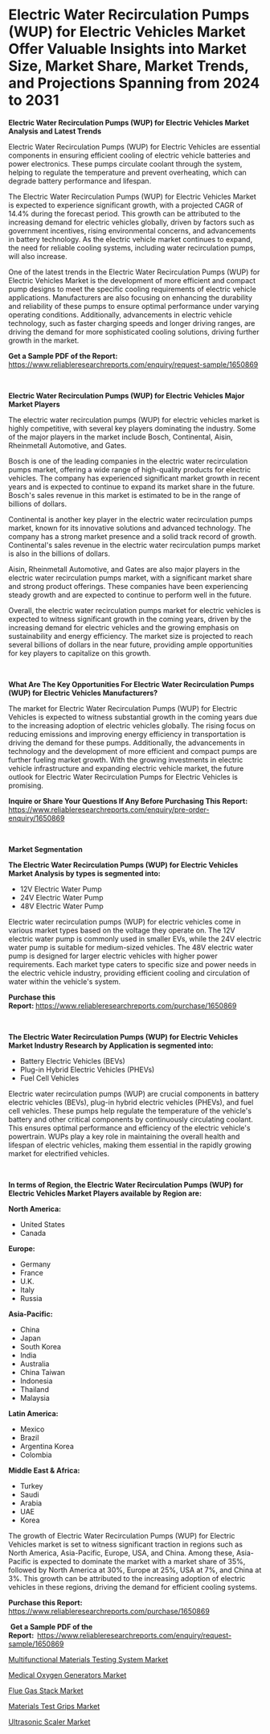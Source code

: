 <p><h1>Electric Water Recirculation Pumps (WUP) for Electric Vehicles Market Offer Valuable Insights into Market Size, Market Share, Market Trends, and Projections Spanning from 2024 to 2031</h1></p><p><strong>Electric Water Recirculation Pumps (WUP) for Electric Vehicles Market Analysis and Latest Trends</strong></p>
<p><p>Electric Water Recirculation Pumps (WUP) for Electric Vehicles are essential components in ensuring efficient cooling of electric vehicle batteries and power electronics. These pumps circulate coolant through the system, helping to regulate the temperature and prevent overheating, which can degrade battery performance and lifespan.</p><p>The Electric Water Recirculation Pumps (WUP) for Electric Vehicles Market is expected to experience significant growth, with a projected CAGR of 14.4% during the forecast period. This growth can be attributed to the increasing demand for electric vehicles globally, driven by factors such as government incentives, rising environmental concerns, and advancements in battery technology. As the electric vehicle market continues to expand, the need for reliable cooling systems, including water recirculation pumps, will also increase.</p><p>One of the latest trends in the Electric Water Recirculation Pumps (WUP) for Electric Vehicles Market is the development of more efficient and compact pump designs to meet the specific cooling requirements of electric vehicle applications. Manufacturers are also focusing on enhancing the durability and reliability of these pumps to ensure optimal performance under varying operating conditions. Additionally, advancements in electric vehicle technology, such as faster charging speeds and longer driving ranges, are driving the demand for more sophisticated cooling solutions, driving further growth in the market.</p></p>
<p><strong>Get a Sample PDF of the Report:&nbsp;</strong> <a href="https://www.reliableresearchreports.com/enquiry/request-sample/1650869">https://www.reliableresearchreports.com/enquiry/request-sample/1650869</a></p>
<p>&nbsp;</p>
<p><strong>Electric Water Recirculation Pumps (WUP) for Electric Vehicles Major Market Players</strong></p>
<p><p>The electric water recirculation pumps (WUP) for electric vehicles market is highly competitive, with several key players dominating the industry. Some of the major players in the market include Bosch, Continental, Aisin, Rheinmetall Automotive, and Gates.</p><p>Bosch is one of the leading companies in the electric water recirculation pumps market, offering a wide range of high-quality products for electric vehicles. The company has experienced significant market growth in recent years and is expected to continue to expand its market share in the future. Bosch's sales revenue in this market is estimated to be in the range of billions of dollars.</p><p>Continental is another key player in the electric water recirculation pumps market, known for its innovative solutions and advanced technology. The company has a strong market presence and a solid track record of growth. Continental's sales revenue in the electric water recirculation pumps market is also in the billions of dollars.</p><p>Aisin, Rheinmetall Automotive, and Gates are also major players in the electric water recirculation pumps market, with a significant market share and strong product offerings. These companies have been experiencing steady growth and are expected to continue to perform well in the future.</p><p>Overall, the electric water recirculation pumps market for electric vehicles is expected to witness significant growth in the coming years, driven by the increasing demand for electric vehicles and the growing emphasis on sustainability and energy efficiency. The market size is projected to reach several billions of dollars in the near future, providing ample opportunities for key players to capitalize on this growth.</p></p>
<p>&nbsp;</p>
<p><strong>What Are The Key Opportunities For Electric Water Recirculation Pumps (WUP) for Electric Vehicles Manufacturers?</strong></p>
<p><p>The market for Electric Water Recirculation Pumps (WUP) for Electric Vehicles is expected to witness substantial growth in the coming years due to the increasing adoption of electric vehicles globally. The rising focus on reducing emissions and improving energy efficiency in transportation is driving the demand for these pumps. Additionally, the advancements in technology and the development of more efficient and compact pumps are further fueling market growth. With the growing investments in electric vehicle infrastructure and expanding electric vehicle market, the future outlook for Electric Water Recirculation Pumps for Electric Vehicles is promising.</p></p>
<p><strong>Inquire or Share Your Questions If Any Before Purchasing This Report:</strong> <a href="https://www.reliableresearchreports.com/enquiry/pre-order-enquiry/1650869">https://www.reliableresearchreports.com/enquiry/pre-order-enquiry/1650869</a></p>
<p>&nbsp;</p>
<p><strong>Market Segmentation</strong></p>
<p><strong>The Electric Water Recirculation Pumps (WUP) for Electric Vehicles Market Analysis by types is segmented into:</strong></p>
<p><ul><li>12V Electric Water Pump</li><li>24V Electric Water Pump</li><li>48V Electric Water Pump</li></ul></p>
<p><p>Electric water recirculation pumps (WUP) for electric vehicles come in various market types based on the voltage they operate on. The 12V electric water pump is commonly used in smaller EVs, while the 24V electric water pump is suitable for medium-sized vehicles. The 48V electric water pump is designed for larger electric vehicles with higher power requirements. Each market type caters to specific size and power needs in the electric vehicle industry, providing efficient cooling and circulation of water within the vehicle's system.</p></p>
<p><strong>Purchase this Report:&nbsp;</strong><a href="https://www.reliableresearchreports.com/purchase/1650869">https://www.reliableresearchreports.com/purchase/1650869</a></p>
<p>&nbsp;</p>
<p><strong>The Electric Water Recirculation Pumps (WUP) for Electric Vehicles Market Industry Research by Application is segmented into:</strong></p>
<p><ul><li>Battery Electric Vehicles (BEVs)</li><li>Plug-in Hybrid Electric Vehicles (PHEVs)</li><li>Fuel Cell Vehicles</li></ul></p>
<p><p>Electric water recirculation pumps (WUP) are crucial components in battery electric vehicles (BEVs), plug-in hybrid electric vehicles (PHEVs), and fuel cell vehicles. These pumps help regulate the temperature of the vehicle's battery and other critical components by continuously circulating coolant. This ensures optimal performance and efficiency of the electric vehicle's powertrain. WUPs play a key role in maintaining the overall health and lifespan of electric vehicles, making them essential in the rapidly growing market for electrified vehicles.</p></p>
<p>&nbsp;</p>
<p><strong>In terms of Region, the Electric Water Recirculation Pumps (WUP) for Electric Vehicles Market Players available by Region are:</strong></p>
<p>
    <p> <strong> North America: </strong>
        <ul>
            <li>United States</li>
            <li>Canada</li>
        </ul>
        </p> 
    <p> <strong> Europe: </strong>
        <ul>
            <li>Germany</li>
            <li>France</li>
            <li>U.K.</li>
            <li>Italy</li>
            <li>Russia</li>
        </ul>
        </p> 
    <p> <strong> Asia-Pacific: </strong>
        <ul>
            <li>China</li>
            <li>Japan</li>
            <li>South Korea</li>
            <li>India</li>
            <li>Australia</li>
            <li>China Taiwan</li>
            <li>Indonesia</li>
            <li>Thailand</li>
            <li>Malaysia</li>
        </ul>
        </p> 
    <p> <strong> Latin America: </strong>
        <ul>
            <li>Mexico</li>
            <li>Brazil</li>
            <li>Argentina Korea</li>
            <li>Colombia</li>
        </ul>
        </p> 
    <p> <strong> Middle East & Africa: </strong>
        <ul>
            <li>Turkey</li>
            <li>Saudi</li>
            <li>Arabia</li>
            <li>UAE</li>
            <li>Korea</li>
        </ul>
    </p>
    </p>
<p><p>The growth of Electric Water Recirculation Pumps (WUP) for Electric Vehicles market is set to witness significant traction in regions such as North America, Asia-Pacific, Europe, USA, and China. Among these, Asia-Pacific is expected to dominate the market with a market share of 35%, followed by North America at 30%, Europe at 25%, USA at 7%, and China at 3%. This growth can be attributed to the increasing adoption of electric vehicles in these regions, driving the demand for efficient cooling systems.</p></p>
<p><strong>Purchase this Report: </strong><a href="https://www.reliableresearchreports.com/purchase/1650869">https://www.reliableresearchreports.com/purchase/1650869</a></p>
<p>&nbsp;<strong>Get a Sample PDF of the Report:&nbsp;&nbsp;</strong><a href="https://www.reliableresearchreports.com/enquiry/request-sample/1650869">https://www.reliableresearchreports.com/enquiry/request-sample/1650869</a></p>
<p><strong></strong></p>
<p><p><a href="https://github.com/okotobwrhuteie/Market-Research-Report-List-1/blob/main/multifunctional-materials-testing-system-market.md">Multifunctional Materials Testing System Market</a></p><p><a href="https://medium.com/@bobbyreynolds76g/medical-oxygen-generators-market-share-evolution-and-market-growth-trends-2024-2031-47906155050f">Medical Oxygen Generators Market</a></p><p><a href="https://issuu.com/reportprime-2/docs/flue-gas-stack-market-size-2030.pptx">Flue Gas Stack Market</a></p><p><a href="https://github.com/ashepherd82/Market-Research-Report-List-3/blob/main/materials-test-grips-market.md">Materials Test Grips Market</a></p><p><a href="https://medium.com/@bobbyreynolds76g/ultrasonic-scaler-market-analysis-and-sze-forecasted-for-period-from-2024-to-2031-911650587c8c">Ultrasonic Scaler Market</a></p></p>